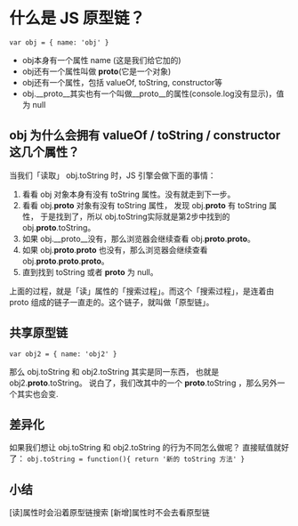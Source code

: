 # 什么是 JS 原型链？

```
var obj = { name: 'obj' }
```
- obj本身有一个属性 name (这是我们给它加的)
- obj还有一个属性叫做 __proto__(它是一个对象)
- obj还有一个属性，包括 valueOf, toString, constructor等
- obj.__proto__其实也有一个叫做__proto__的属性(console.log没有显示)，值为 null

## obj 为什么会拥有 valueOf / toString / constructor 这几个属性？
当我们「读取」 obj.toString 时，JS 引擎会做下面的事情：
1. 看看 obj 对象本身有没有 toString 属性。没有就走到下一步。
2. 看看 obj.__proto__ 对象有没有 toString 属性， 发现 obj.__proto__ 有 toString 属性， 于是找到了，所以 obj.toString实际就是第2步中找到的 obj.__proto__.toString。
3. 如果 obj.__proto__没有，那么浏览器会继续查看 obj.__proto__.__proto__。
4. 如果 obj.__proto__.__proto__ 也没有，那么浏览器会继续查看 obj.__proto__.__proto__.__proto__。
5. 直到找到 toString 或者 __proto__ 为 null。

上面的过程，就是「读」属性的「搜索过程」。而这个「搜索过程」，是连着由 proto 组成的链子一直走的。这个链子，就叫做「原型链」。

## 共享原型链
```
var obj2 = { name: 'obj2' }
```
那么 obj.toString 和 obj2.toString 其实是同一东西， 也就是 obj2.__proto__.toString。
说白了，我们改其中的一个 __proto__.toString ，那么另外一个其实也会变.

## 差异化
如果我们想让 obj.toString 和 obj2.toString 的行为不同怎么做呢？
直接赋值就好了：
`obj.toString = function(){ return '新的 toString 方法' } `   

## 小结
[读]属性时会沿着原型链搜索
[新增]属性时不会去看原型链






